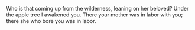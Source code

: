 Who is that coming up from the wilderness, leaning on her beloved? Under the apple tree I awakened you. There your mother was in labor with you; there she who bore you was in labor.
